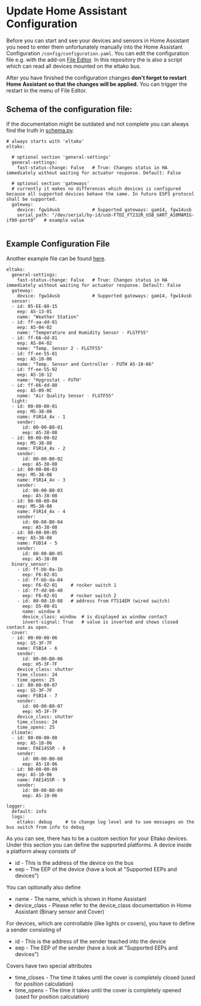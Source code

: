 # Update Home Assistant Configuration

Before you can start and see your devices and sensors in Home Assistant you need to enter them unfortunately manually into the Home Assistant Configuration ``/config/configuration.yaml``. 
You can edit the configuration file e.g. with the add-on [File Editor](https://github.com/home-assistant/addons/tree/master/configurator). In this repository the is also a script which can read all devices mounted on the eltako bus.

After you have finished the configuration changes **don't forget to restart Home Assistant so that the changes will be applied.** You can trigger the restart in the menu of File Editor.

## Schema of the configuration file:
If the documentation might be outdated and not complete you can always find the truth in [schema.py](../custom_components/eltako/schema.py).

```
# always starts with 'eltako'
eltako:

  # optional section 'general-settings'
  general-settings:
    fast-status-change: False   # True: Changes status in HA immediately without waiting for actuator response. Default: False

  # optional section 'gateways'
  # currently it makes no differences which devices is configured because all supported devices behave the same. In future ESP3 protocol shall be supported. 
  gateway:
    device: fgw14usb            # Supported gateways: gam14, fgw14usb
    serial_path: "/dev/serial/by-id/usb-FTDI_FT232R_USB_UART_A10MAMIG-if00-port0"   # example value


```


## Example Configuration File
Another example file can be found [here](../ha.yaml).

~~~~~~~~
eltako:
  general-settings:
    fast-status-change: False   # True: Changes status in HA immediately without waiting for actuator response. Default: False
  gateway:
    device: fgw14usb            # Supported gateways: gam14, fgw14usb
  sensor:
  - id: 05-EE-88-15
    eep: A5-13-01
    name: "Weather Station"
  - id: ff-aa-dd-81
    eep: A5-04-02
    name: "Temperature and Humidity Sensor - FLGTF55"
  - id: ff-66-dd-81
    eep: A5-04-02
    name: "Temp. Sensor 2 - FLGTF55"
  - id: ff-ee-55-81
    eep: A5-10-06
    name: "Temp. Sensor and Controller - FUTH A5-10-06"
  - id: ff-ee-55-92
    eep: A5-10-12
    name: "Hygrostat - FUTH"
  - id: ff-66-dd-80
    eep: A5-09-0C
    name: "Air Quality Sensor - FLGTF55"
  light:
  - id: 00-00-00-01
    eep: M5-38-08
    name: FSR14_4x - 1
    sender:
      id: 00-00-B0-01
      eep: A5-38-08
  - id: 00-00-00-02
    eep: M5-38-08
    name: FSR14_4x - 2
    sender:
      id: 00-00-B0-02
      eep: A5-38-08
  - id: 00-00-00-03
    eep: M5-38-08
    name: FSR14_4x - 3
    sender:
      id: 00-00-B0-03
      eep: A5-38-08
  - id: 00-00-00-04
    eep: M5-38-08
    name: FSR14_4x - 4
    sender:
      id: 00-00-B0-04
      eep: A5-38-08
  - id: 00-00-00-05
    eep: A5-38-08
    name: FUD14 - 5
    sender:
      id: 00-00-B0-05
      eep: A5-38-08
  binary_sensor:
    - id: ff-bb-0a-1b
      eep: F6-02-01
    - id: ff-bb-da-04
      eep: F6-02-01     # rocker switch 1
    - id: ff-dd-b6-40
      eep: F6-02-01     # rocker switch 2
    - id: 00-00-10-08   # address from FTS14EM (wired switch)
      eep: D5-00-01
      name: window 8
      device_class: window  # is displayed as window contact
      invert-signal: True   # value is inverted and shows closed contact as open.
  cover:
  - id: 00-00-00-06
    eep: G5-3F-7F
    name: FSB14 - 6
    sender:
      id: 00-00-B0-06
      eep: H5-3F-7F
    device_class: shutter
    time_closes: 24
    time_opens: 25
  - id: 00-00-00-07
    eep: G5-3F-7F
    name: FSB14 - 7
    sender:
      id: 00-00-B0-07
      eep: H5-3F-7F
    device_class: shutter
    time_closes: 24
    time_opens: 25
  climate:
  - id: 00-00-00-08
    eep: A5-10-06
    name: FAE14SSR - 8
    sender:
      id: 00-00-B0-08
      eep: A5-10-06
  - id: 00-00-00-09
    eep: A5-10-06
    name: FAE14SSR - 9
    sender:
      id: 00-00-B0-09
      eep: A5-10-06

logger:
  default: info
  logs:
    eltako: debug     # to change log level and to see messages on the bus switch from info to debug

~~~~~~~~

As you can see, there has to be a custom section for your Eltako devices.
Under this section you can define the supported platforms.
A device inside a platform alway consists of
* id - This is the address of the device on the bus
* eep - The EEP of the device (have a look at "Supported EEPs and devices")

You can optionally also define
* name - The name, which is shown in Home Assistant
* device_class - Please refer to the device_class documentation in Home Assistant (Binary sensor and Cover)

For devices, which are controllable (like lights or covers), you have to define a sender consisting of
* id - This is the address of the sender teached into the device
* eep - The EEP of the sender (have a look at "Supported EEPs and devices")

Covers have two special attributes
* time_closes - The time it takes until the cover is completely closed (used for position calculation)
* time_opens - The time it takes until the cover is completely opened (used for position calculation)
